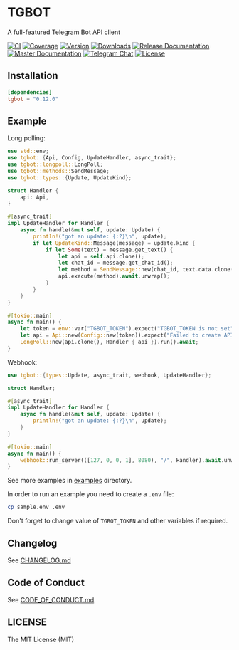 # TGBOT

A full-featured Telegram Bot API client

[![CI](https://img.shields.io/github/workflow/status/tg-rs/tgbot/CI?style=flat-square)](https://github.com/tg-rs/tgbot/actions/)
[![Coverage](https://img.shields.io/codecov/c/github/tg-rs/tgbot.svg?style=flat-square)](https://codecov.io/gh/tg-rs/tgbot)
[![Version](https://img.shields.io/crates/v/tgbot.svg?style=flat-square)](https://crates.io/crates/tgbot)
[![Downloads](https://img.shields.io/crates/d/tgbot.svg?style=flat-square)](https://crates.io/crates/tgbot)
[![Release Documentation](https://img.shields.io/badge/docs-release-brightgreen.svg?style=flat-square)](https://docs.rs/tgbot)
[![Master Documentation](https://img.shields.io/badge/docs-master-blueviolet.svg?style=flat-square)](https://tg-rs.github.io/tgbot/tgbot/)
[![Telegram Chat](https://img.shields.io/badge/-@tgrsusers-blue?style=flat-square&logo=telegram)](https://t.me/tgrsusers)
[![License](https://img.shields.io/crates/l/tgbot.svg?style=flat-square)](https://github.com/tg-rs/tgbot/tree/0.12.0/LICENSE)

## Installation

```toml
[dependencies]
tgbot = "0.12.0"
```

## Example

Long polling:

```rust no_run
use std::env;
use tgbot::{Api, Config, UpdateHandler, async_trait};
use tgbot::longpoll::LongPoll;
use tgbot::methods::SendMessage;
use tgbot::types::{Update, UpdateKind};

struct Handler {
    api: Api,
}

#[async_trait]
impl UpdateHandler for Handler {
    async fn handle(&mut self, update: Update) {
        println!("got an update: {:?}\n", update);
        if let UpdateKind::Message(message) = update.kind {
            if let Some(text) = message.get_text() {
                let api = self.api.clone();
                let chat_id = message.get_chat_id();
                let method = SendMessage::new(chat_id, text.data.clone());
                api.execute(method).await.unwrap();
            }
        }
    }
}

#[tokio::main]
async fn main() {
    let token = env::var("TGBOT_TOKEN").expect("TGBOT_TOKEN is not set");
    let api = Api::new(Config::new(token)).expect("Failed to create API");
    LongPoll::new(api.clone(), Handler { api }).run().await;
}
```

Webhook:

```rust no_run
use tgbot::{types::Update, async_trait, webhook, UpdateHandler};

struct Handler;

#[async_trait]
impl UpdateHandler for Handler {
    async fn handle(&mut self, update: Update) {
        println!("got an update: {:?}\n", update);
    }
}

#[tokio::main]
async fn main() {
    webhook::run_server(([127, 0, 0, 1], 8080), "/", Handler).await.unwrap();
}
```

See more examples in [examples](https://github.com/tg-rs/tgbot/tree/0.12.0/examples) directory.

In order to run an example you need to create a `.env` file:
```sh
cp sample.env .env
```
Don't forget to change value of `TGBOT_TOKEN` and other variables if required.

## Changelog

See [CHANGELOG.md](https://github.com/tg-rs/tgbot/tree/0.12.0/CHANGELOG.md)

## Code of Conduct

See [CODE_OF_CONDUCT.md](https://github.com/tg-rs/tgbot/tree/0.12.0/CODE_OF_CONDUCT.md).

## LICENSE

The MIT License (MIT)
